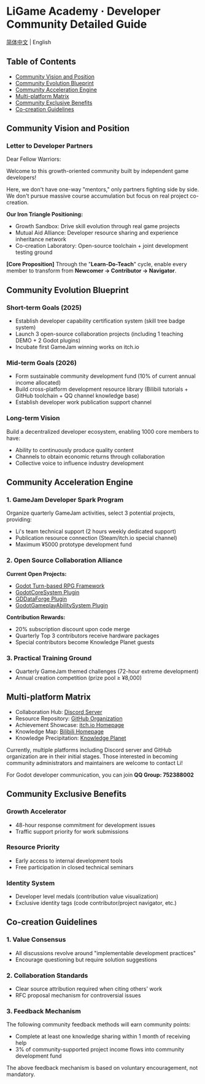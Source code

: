 # LiGame Academy · Developer Community Detailed Guide

[简体中文](README.md) | English

## Table of Contents

- [Community Vision and Position](#community-vision-and-position)
- [Community Evolution Blueprint](#community-evolution-blueprint)
- [Community Acceleration Engine](#community-acceleration-engine)
- [Multi-platform Matrix](#multi-platform-matrix)
- [Community Exclusive Benefits](#community-exclusive-benefits)
- [Co-creation Guidelines](#co-creation-guidelines)

## Community Vision and Position

### Letter to Developer Partners

Dear Fellow Warriors:

Welcome to this growth-oriented community built by independent game developers!

Here, we don't have one-way "mentors," only partners fighting side by side.
We don't pursue massive course accumulation but focus on real project co-creation.

**Our Iron Triangle Positioning:**

- Growth Sandbox: Drive skill evolution through real game projects
- Mutual Aid Alliance: Developer resource sharing and experience inheritance network
- Co-creation Laboratory: Open-source toolchain + joint development testing ground

**[Core Proposition]** Through the "**Learn-Do-Teach**" cycle, enable every member to transform from **Newcomer → Contributor → Navigator**.

## Community Evolution Blueprint

### Short-term Goals (2025)

- Establish developer capability certification system (skill tree badge system)
- Launch 3 open-source collaboration projects (including 1 teaching DEMO + 2 Godot plugins)
- Incubate first GameJam winning works on itch.io

### Mid-term Goals (2026)

- Form sustainable community development fund (10% of current annual income allocated)
- Build cross-platform development resource library (Bilibili tutorials + GitHub toolchain + QQ channel knowledge base)
- Establish developer work publication support channel

### Long-term Vision

Build a decentralized developer ecosystem, enabling 1000 core members to have:

- Ability to continuously produce quality content
- Channels to obtain economic returns through collaboration
- Collective voice to influence industry development

## Community Acceleration Engine

### 1. GameJam Developer Spark Program

Organize quarterly GameJam activities, select 3 potential projects, providing:

- Li's team technical support (2 hours weekly dedicated support)
- Publication resource connection (Steam/itch.io special channel)
- Maximum ¥5000 prototype development fund

### 2. Open Source Collaboration Alliance

**Current Open Projects:**

- [Godot Turn-based RPG Framework](https://github.com/Liweimin0512/godot_nut_dungeon)
- [GodotCoreSystem Plugin](https://github.com/Liweimin0512/godot_core_system)
- [GDDataForge Plugin](https://github.com/Liweimin0512/GDDataForge)
- [GodotGameplayAbilitySystem Plugin](https://github.com/Liweimin0512/godot_gameplay_ability_system)

**Contribution Rewards:**

- 20% subscription discount upon code merge
- Quarterly Top 3 contributors receive hardware packages
- Special contributors become Knowledge Planet guests

### 3. Practical Training Ground

- Quarterly GameJam themed challenges (72-hour extreme development)
- Annual creation competition (prize pool ≥ ¥8,000)

## Multi-platform Matrix

- Collaboration Hub: [Discord Server](https://discord.gg/V5nuzC2BcJ)
- Resource Repository: [GitHub Organization](https://github.com/LiGameAcademy)
- Achievement Showcase: [itch.io Homepage](https://godot-li.itch.io)
- Knowledge Map: [Bilibili Homepage](https://space.bilibili.com/8618918)
- Knowledge Precipitation: [Knowledge Planet](https://wx.zsxq.com/group/28885154818841)

Currently, multiple platforms including Discord server and GitHub organization are in their initial stages. Those interested in becoming community administrators and maintainers are welcome to contact Li!

For Godot developer communication, you can join **QQ Group: 752388002**

## Community Exclusive Benefits

### Growth Accelerator

- 48-hour response commitment for development issues
- Traffic support priority for work submissions

### Resource Priority

- Early access to internal development tools
- Free participation in closed technical seminars

### Identity System

- Developer level medals (contribution value visualization)
- Exclusive identity tags (code contributor/project navigator, etc.)

## Co-creation Guidelines

### 1. Value Consensus

- All discussions revolve around "implementable development practices"
- Encourage questioning but require solution suggestions

### 2. Collaboration Standards

- Clear source attribution required when citing others' work
- RFC proposal mechanism for controversial issues

### 3. Feedback Mechanism

The following community feedback methods will earn community points:

- Complete at least one knowledge sharing within 1 month of receiving help
- 3% of community-supported project income flows into community development fund

The above feedback mechanism is based on voluntary encouragement, not mandatory.
